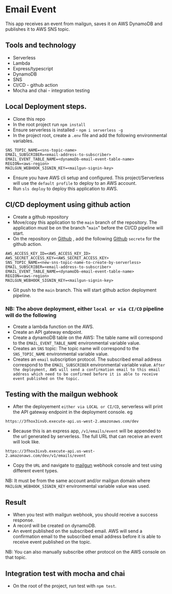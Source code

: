 # Email Event
This app receives an event from mailgun, saves it on AWS DynamoDB and publishes it to AWS SNS topic.

## Tools and technology
- Serverless
- Lambda
- Express/typescript
- DynamoDB
- SNS
- CI/CD - github action
- Mocha and chai - integration testing

## Local Deployment steps.
- Clone this repo
- In the root project run `npm install`
- Ensure serverless is installed - `npm i serverless -g`
- In the project root, create a `.env` file and add the following environmental variables.
```
SNS_TOPIC_NAME=<sns-topic-name>
EMAIL_SUBSCRIBER=<email-address-to-subscriber>
EMAIL_EVENT_TABLE_NAME=<dynamoDb-email-event-table-name>
REGION=<aws-region>
MAILGUN_WEBHOOK_SIGNIN_KEY=<mailgun-signin-key>
```
- Ensure you have AWS cli setup and configured. This project/Serverless will use the `default profile` to deploy to an AWS account.
- Run `sls deploy` to deploy this application to AWS.


## CI/CD deployment using github action
- Create a github repository
- Move/copy this application to the `main` branch of the repository. The application must be on the branch "`main`" before the CI/CD pipeline will start.
- On the repository on [Github](https://github.com/) , add the following [Github](https://github.com/) `secrete` for the github action.
```
AWS_ACCESS_KEY_ID=<AWS_ACCESS_KEY_ID>
AWS_SECRET_ACCESS_KEY=<AWS_SECRET_ACCESS_KEY>
SNS_TOPIC_NAME=<new-sns-topic-name-to-create-by-serverless>
EMAIL_SUBSCRIBER=<email-address-to-subscriber>
EMAIL_EVENT_TABLE_NAME=<dynamoDb-email-event-table-name>
REGION=<aws-region>
MAILGUN_WEBHOOK_SIGNIN_KEY=<mailgun-signin-key>
```
- Git push to the `main` branch. This will start github action deployment pipeline.


### NB: The above deployment, either `local or via CI/CD` pipeline will do the following
- Create a lambda function on the AWS.
- Create an API gateway endpoint.
- Create a dynamoDB table on the AWS: The table name will correspond to the `EMAIL_EVENT_TABLE_NAME` environmental variable value.
- Creates an `SNS` topic: The topic name will correspond to the `SNS_TOPIC_NAME` environmental variable value.
- Creates an `email` subscription protocol. The subscribed email address correspond to the `EMAIL_SUBSCRIBER` environmental variable value. `After the deployment, AWS will send a confirmation email to this email address which need to be confirmed before it is able to receive event published on the topic.`

## Testing with the mailgun webhook
- After the deployement `either via LOCAL or CI/CD`, serverless will print the API gateway endpoint in the deployment console. eg 
```
https://3fhox3ixvb.execute-api.us-west-2.amazonaws.com/dev
```
- Because this is an express app, `/v1/emails/event` will be appended to the url generated by serverless. The full URL that can receive an event will look like. 
```
https://3fhox3ixvb.execute-api.us-west-2.amazonaws.com/dev/v1/emails/event
```
- Copy the `URL` and navigate to [mailgun](https://app.mailgun.com/app/dashboard) webhook console and test using different event types.

NB: It must be from the same account and/or mailgun domain where `MAILGUN_WEBHOOK_SIGNIN_KEY` environmental variable value was used.

## Result
- When you test with mailgun webhook, you should receive a success response.
- A record will be created on dynamoDB.
- An event published on the subscribed email. AWS will send a confirmation email to the subscribed email address before it is able to receive event published on the topic.

NB: You can also manually subscribe other protocol on the AWS console on that topic.

## Integration test with mocha and chai
- On the root of the project, run test with `npm test`.